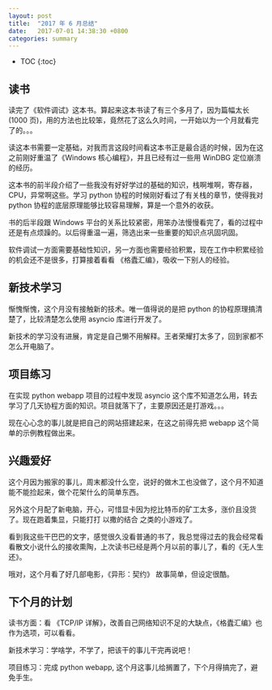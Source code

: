 ```yaml
---
layout: post
title:  "2017 年 6 月总结"
date:   2017-07-01 14:38:30 +0800
categories: summary
---
```


* TOC
{:toc}


## 读书

读完了《软件调试》这本书。算起来这本书读了有三个多月了，因为篇幅太长 (1000 页)，用的方法也比较笨，竟然花了这么久时间，一开始以为一个月就看完了的。。。

读这本书需要一定基础，对我而言这段时间看这本书正是最合适的时候，因为在这之前刚好重温了《Windows 核心编程》，并且已经有过一些用 WinDBG 定位崩溃的经历。

这本书的前半段介绍了一些我没有好好学过的基础的知识，栈啊堆啊，寄存器，CPU，异常啊这些。学习 python 协程的时候刚好看过了有关栈的章节，使得我对 python 协程的底层原理能够比较容易理解，算是一个意外的收获。

书的后半段跟 Windows 平台的关系比较紧密，用笨办法慢慢看完了，看的过程中还是有点烦躁的。以后得重温一遍，筛选出来一些重要的知识点巩固巩固。

软件调试一方面需要基础性知识，另一方面也需要经验积累，现在工作中积累经验的机会还不是很多，打算接着看看 《格蠹汇编》，吸收一下别人的经验。


## 新技术学习

惭愧惭愧，这个月没有接触新的技术。唯一值得说的是把 python 的协程原理搞清楚了，比较清楚怎么使用 asyncio 库进行开发了。

新技术的学习没有进展，肯定是自己懒不用解释。王者荣耀打太多了，回到家都不怎么开电脑了。


## 项目练习

在实现 python webapp 项目的过程中发现 asyncio 这个库不知道怎么用，转去学习了几天协程方面的知识。项目就落下了，主要原因还是打游戏。。。

现在心心念的事儿就是把自己的网站搭建起来，在这之前得先把 webapp 这个简单的示例教程做出来。


## 兴趣爱好

这个月因为搬家的事儿，周末都没什么空，说好的做木工也没做了，这个月不知道能不能捡起来，做个花架什么的简单东西。

另外这个月配了新电脑，开心，可惜显卡因为挖比特币的矿工太多，涨价且没货了。现在跑着集显，只能打打 以撒的结合 之类的小游戏了。

看到我这些干巴巴的文字，感觉很久没看普通的书了，我总觉得过去的我会经常看看散文小说什么的接收熏陶，上次读书已经是两个月以前的事儿了，看的《无人生还》。

哦对，这个月看了好几部电影，《异形：契约》 故事简单，但设定很酷。


## 下个月的计划

读书方面：看 《TCP/IP 详解》，改善自己网络知识不足的大缺点，《格蠹汇编》也作为选项，可以看看。

新技术学习：学啥学，不学了，把该干的事儿干完再说吧！

项目练习：完成 python webapp, 这个月这事儿给搁置了，下个月得搞完了，避免手生。